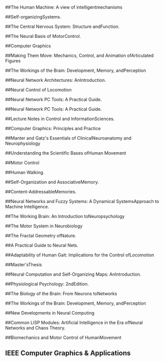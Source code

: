 
##The Human Machine: A view of intelligentmechanisms


##Self-organizingSystems.


##The Central Nervous System: Structure andFunction.


##The Neural Basis of MotorControl.


##Computer Graphics


##Making Them Move: Mechanics, Control, and Animation ofArticulated Figures


##The Workings of the Brain: Development, Memory, andPerception


##Neural Network Architectures: AnIntroduction.


##Neural Control of Locomotion


##Neural Network PC Tools: A Practical Guide.


##Neural Network PC Tools: A Practical Guide.


##Lecture Notes in Control and InformationSciences.


##Computer Graphics: Principles and Practice 


##Manter and Gatz's Essentials of ClinicalNeuroanatomy and Neurophysiology 


##Understanding the Scientific Bases ofHuman Movement


##Motor Control


##Human Walking.


##Self-Organization and AssociativeMemory.


##Content-AddressableMemories.


##Neural Networks and Fuzzy Systems:  A Dynamical SystemsApproach to Machine Intelligence.


##The Working Brain: An Introduction toNeuropsychology


##The Motor System in Neurobiology


##The Fractal Geometry ofNature.


##A Practical Guide to Neural Nets. 


##Adaptability of Human Gait: Implications for the Control ofLocomotion


##Master'sThesis


##Neural Computation and Self-Organizing Maps: AnIntroduction.


##Physiological Psychology: 2ndEdition.


##The Biology of the Brain:  From Neurons toNetworks


##The Workings of the Brain: Development, Memory, andPerception


##New Developments in Neural Computing


##Common LISP Modules: Artificial Intelligence in the Era ofNeural Networks and Chaos Theory.


##Biomechanics and Motor Control of HumanMovement


## IEEE Computer Graphics & Applications

